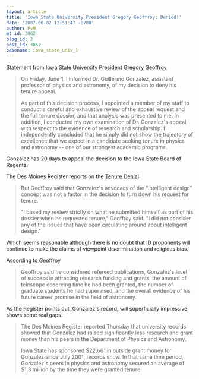 ```yaml
---
layout: article
title: 'Iowa State University President Gregory Geoffroy: Denied!'
date: '2007-06-02 12:51:47 -0700'
author: PvM
mt_id: 3062
blog_id: 2
post_id: 3062
basename: iowa_state_univ_1
---
```

[Statement from Iowa State University President Gregory Geoffroy](http://www.iastate.edu/~nscentral/news/2007/jun/statement.shtml)

> On Friday, June 1, I informed Dr. Guillermo Gonzalez, assistant professor of physics and astronomy, of my decision to deny his tenure appeal.
> 
> As part of this decision process, I appointed a member of my staff to conduct a careful and exhaustive review of the appeal request and the full tenure dossier, and that analysis was presented to me. In addition, I conducted my own examination of Dr. Gonzalez's appeal with respect to the evidence of research and scholarship. I independently concluded that he simply did not show the trajectory of excellence that we expect in a candidate seeking tenure in physics and astronomy -- one of our strongest academic programs.

Gonzalez has 20 days to appeal the decision to the Iowa State Board of Regents.

The Des Moines Register reports on the [Tenure Denial](http://desmoinesregister.com/apps/pbcs.dll/article?AID=/20070602/NEWS02/706020334/-1/SPORTS01)

> But Geoffroy said that Gonzalez's advocacy of the "intelligent design" concept was not a factor in the decision to turn down his request for tenure.
> 
> "I based my review strictly on what he submitted himself as part of his dossier when he requested tenure," Geoffroy said. "I did not consider any of the issues that have been circulating around about intelligent design."

Which seems reasonable although there is no doubt that ID proponents will continue to make the claims of viewpoint discrimination and religious bias.

According to Geoffroy

> Geoffroy said he considered refereed publications, Gonzalez's level of success in attracting research funding and grants, the amount of telescope observing time he had been granted, the number of graduate students he had supervised, and the overall evidence of his future career promise in the field of astronomy.

As the Register points out, Gonzalez's record, will superficially impressive shows some real gaps.

> The Des Moines Register reported Thursday that university records showed that Gonzalez had raised significantly less research and grant money than his peers in the Department of Physics and Astronomy.
> 
> Iowa State has sponsored $22,661 in outside grant money for Gonzalez since July 2001, records show. In that same time period, Gonzalez's peers in physics and astronomy secured an average of $1.3 million by the time they were granted tenure.
